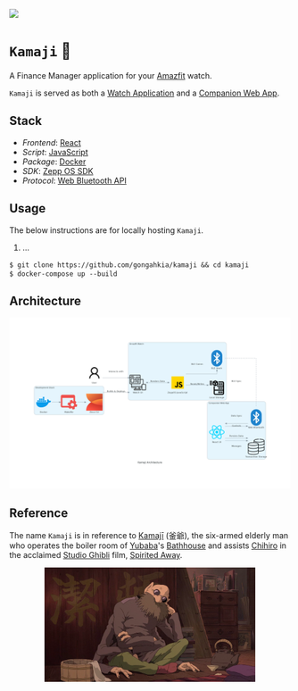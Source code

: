 [![](https://img.shields.io/badge/kamaji_1.0.0-passing-green)](https://github.com/gongahkia/kamaji/releases/tag/1.0.0) 

# `Kamaji` 🏦

A Finance Manager application for your [Amazfit](https://www.amazfit.com/) watch.

`Kamaji` is served as both a [Watch Application](./watch-app/) and a [Companion Web App](./companion-app/).

## Stack

* *Frontend*: [React](https://react.dev/)
* *Script*: [JavaScript](https://developer.mozilla.org/en-US/docs/Web/JavaScript)
* *Package*: [Docker](https://www.docker.com/)
* *SDK*: [Zepp OS SDK](https://docs.zepp.com/docs/guides/tools/cli/overview/)
* *Protocol*: [Web Bluetooth API](https://developer.mozilla.org/en-US/docs/Web/API/Web_Bluetooth_API)

## Usage

The below instructions are for locally hosting `Kamaji`.

1. ...

```console
$ git clone https://github.com/gongahkia/kamaji && cd kamaji
$ docker-compose up --build
```

## Architecture

![](./asset/reference/architecture.png)

## Reference

The name `Kamaji` is in reference to [Kamajī](https://ghibli.fandom.com/wiki/Kamaj%C4%AB) (釜爺), the six-armed elderly man who operates the boiler room of [Yubaba](https://ghibli.fandom.com/wiki/Yubaba)'s [Bathhouse](https://ghibli.fandom.com/wiki/Bathhouse) and assists [Chihiro](https://ghibli.fandom.com/wiki/Chihiro_Ogino) in the acclaimed [Studio Ghibli](https://ghibli.fandom.com/wiki/Studio_Ghibli) film, [Spirited Away](https://ghibli.fandom.com/wiki/Spirited_Away).

<div align="center">
    <img src="./asset/logo/kamaji.png" width="75%">
</div>
